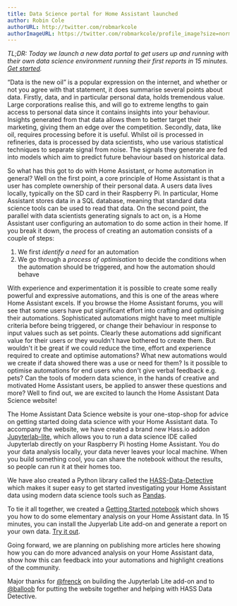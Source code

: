 ```yaml
---
title: Data Science portal for Home Assistant launched
author: Robin Cole
authorURL: http://twitter.com/robmarkcole
authorImageURL: https://twitter.com/robmarkcole/profile_image?size=normal
---
```


_TL;DR: Today we launch a new data portal to get users up and running with their own data science environment running their first reports in 15 minutes. [Get started](/docs/quick_start_index.html)._

“Data is the new oil” is a popular expression on the internet, and whether or not you agree with that statement, it does summarise several points about data. Firstly, data, and in particular personal data, holds tremendous value. Large corporations realise this, and will go to extreme lengths to gain access to personal data since it contains insights into your behaviour. Insights generated from that data allows them to better target their marketing, giving them an edge over the competition. Secondly, data, like oil, requires processing before it is useful. Whilst oil is processed in refineries, data is processed by data scientists, who use various statistical techniques to separate signal from noise. The signals they generate are fed into models which aim to predict future behaviour based on historical data.

So what has this got to do with Home Assistant, or home automation in general? Well on the first point, a core principle of Home Assistant is that a user has complete ownership of their personal data. A users data lives locally, typically on the SD card in their Raspberry Pi. In particular, Home Assistant stores data in a SQL database, meaning that standard data science tools can be used to read that data. On the second point, the parallel with data scientists generating signals to act on, is a Home Assistant user configuring an automation to do some action in their home. If you break it down, the process of creating an automation consists of a couple of  steps:

1. We first *identify a need* for an automation
2. We go through a *process of optimisation* to decide the conditions when the automation should be triggered, and how the automation should behave

With experience and experimentation it is possible to create some really powerful and expressive automations, and this is one of the areas where Home Assistant excels. If you browse the Home Assistant forums, you will see that some users have put significant effort into crafting and optimising their automations. Sophisticated automations might have to meet multiple criteria before being triggered, or change their behaviour in response to input values such as set points. Clearly these automations add significant value for their users or they wouldn't have bothered to create them. But wouldn't it be great if we could reduce the time, effort and experience required to create and optimise automations? What new automations would we create if data showed there was a use or need for them? Is it possible to optimise automations for end users who don't give verbal feedback e.g. pets? Can the tools of modern data science, in the hands of creative and motivated Home Assistant users, be applied to answer these questions and more? Well to find out, we are excited to launch the Home Assistant Data Science website!

The Home Assistant Data Science website is your one-stop-shop for advice on getting started doing data science with your Home Assistant data. To accompany the website, we have created a brand new Hass.io addon [Jupyterlab-lite](https://github.com/hassio-addons/addon-jupyterlab-lite), which allows you to run a data science IDE called Jupyterlab directly on your Raspberry Pi hosting Home Assistant. You do your data analysis locally, your data never leaves your local machine. When you build something cool, you can share the notebook without the results, so people can run it at their homes too.

We have also created a Python library called the [HASS-Data-Detective](https://github.com/robmarkcole/HASS-data-detective) which makes it super easy to get started investigating your Home Assistant data using modern data science tools such as [Pandas](https://pandas.pydata.org/). 

To tie it all together, we created a [Getting Started notebook](https://github.com/home-assistant/home-assistant-notebooks/blob/master/~%20GETTING%20STARTED.ipynb) which shows you how to do some elementary analysis on your Home Assistant data. In 15 minutes, you can install the Jupyerlab Lite add-on and generate a report on your own data. [Try it out](/docs/quick_start_index.html).

Going forward, we are planning on publishing more articles here showing how you can do more advanced analysis on your Home Assistant data, show how this can feedback into your automations and highlight creations of the community.

Major thanks for [@frenck](https://github.com/frenck) on building the Jupyterlab Lite add-on and to [@balloob](https://github.com/balloob) for putting the website together and helping with HASS Data Detective.
